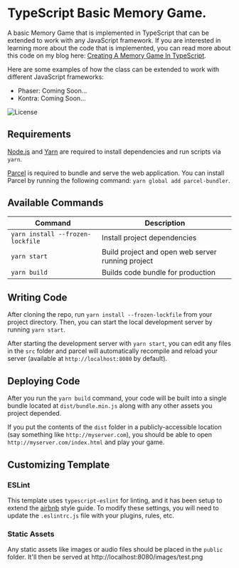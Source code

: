 # TypeScript Basic Memory Game.

A basic Memory Game that is implemented in TypeScript that can be extended to work with any JavaScript framework. If you are interested in learning more about the code that is implemented, you can read more about this code on my blog here: [Creating A Memory Game In TypeScript](https://scottwestover.github.io/post/2020/06/creating-a-memory-game-in-typescript/).

Here are some examples of how the class can be extended to work with different JavaScript frameworks:
  - Phaser: Coming Soon...
  - Kontra: Coming Soon...

![License](https://img.shields.io/badge/license-MIT-green)

## Requirements

[Node.js](https://nodejs.org) and [Yarn](https://yarnpkg.com/) are required to install dependencies and run scripts via `yarn`.

[Parcel](https://parceljs.org/getting_started.html) is required to bundle and serve the web application. You can install Parcel by running the following command: `yarn global add parcel-bundler`.

## Available Commands

| Command | Description |
|---------|-------------|
| `yarn install --frozen-lockfile` | Install project dependencies |
| `yarn start` | Build project and open web server running project |
| `yarn build` | Builds code bundle for production |

## Writing Code

After cloning the repo, run `yarn install --frozen-lockfile` from your project directory. Then, you can start the local development
server by running `yarn start`.

After starting the development server with `yarn start`, you can edit any files in the `src` folder
and parcel will automatically recompile and reload your server (available at `http://localhost:8080`
by default).

## Deploying Code

After you run the `yarn build` command, your code will be built into a single bundle located at
`dist/bundle.min.js` along with any other assets you project depended.

If you put the contents of the `dist` folder in a publicly-accessible location (say something like `http://myserver.com`),
you should be able to open `http://myserver.com/index.html` and play your game.

## Customizing Template

### ESLint

This template uses `typescript-eslint` for linting, and it has been setup to extend the [airbnb](https://github.com/airbnb/javascript) style guide. To modify these settings, you will need to update the `.eslintrc.js` file with your plugins, rules, etc.

### Static Assets

Any static assets like images or audio files should be placed in the `public` folder. It'll then be served at http://localhost:8080/images/test.png
